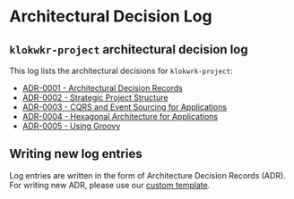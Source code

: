 # Architectural Decision Log

## `klokwkr-project` architectural decision log
This log lists the architectural decisions for `klokwrk-project`:
* [ADR-0001 - Architectural Decision Records](content/0001-architectural-decision-records.md)
* [ADR-0002 - Strategic Project Structure](content/0002-startegic-project-structure.md)
* [ADR-0003 - CQRS and Event Sourcing for Applications](content/0003-cqrs-and-event-sourcing-for-applications.md)
* [ADR-0004 - Hexagonal Architecture for Applications](content/0004-hexagonal-architecture-for-applications.md)
* [ADR-0005 - Using Groovy](content/0005-using-groovy.md)

## Writing new log entries
Log entries are written in the form of Architecture Decision Records (ADR). For writing new ADR, please use our [custom template](template/template.md).
